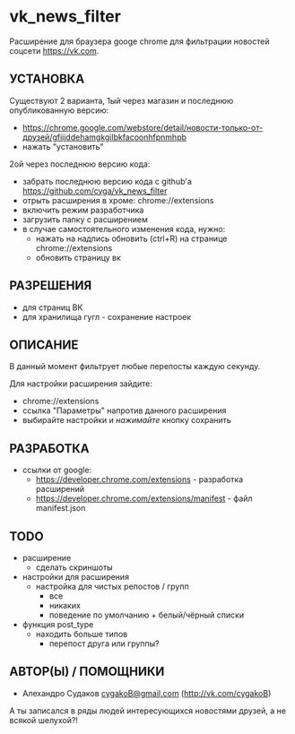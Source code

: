 vk_news_filter
=======

Расширение для браузера googe chrome для фильтрации новостей соцсети https://vk.com.

УСТАНОВКА
---------

Существуют 2 варианта, 1ый через магазин и последнюю опубликованную версию:
* https://chrome.google.com/webstore/detail/новости-только-от-друзей/gfiijddehamgkgilbkfacoonhfpnmhpb
* нажать "установить"

2ой через последнюю версию кода:
* забрать последнюю версию кода с github'а https://github.com/cyga/vk_news_filter
* отрыть расширения в хроме: chrome://extensions
* включить режим разработчика
* загрузить папку с расширением
* в случае самостоятельного изменения кода, нужно:
  * нажать на надпись обновить (ctrl+R) на странице chrome://extensions
  * обновить страницу вк

РАЗРЕШЕНИЯ
----------

* для страниц ВК
* для хранилища гугл - сохранение настроек

ОПИСАНИЕ
--------

В данный момент фильтрует любые перепосты каждую секунду.

Для настройки расширения зайдите:
* chrome://extensions
* ссылка "Параметры" напротив данного расширения
* выбирайте настройки и _нажимайте_ кнопку сохранить

РАЗРАБОТКА
----------

* ссылки от google:
  * https://developer.chrome.com/extensions - разработка расширений
  * https://developer.chrome.com/extensions/manifest - файл manifest.json

TODO
----

* расширение
  * сделать скриншоты
* настройки для расширения
  * настройка для чистых репостов / групп
    * все
    * никаких
    * поведение по умолчанию + белый/чёрный списки
* функция post_type
  * находить больше типов
    * перепост друга или группы?

АВТОР(Ы) / ПОМОЩНИКИ
--------------------

* Алехандро Судаков <cygakoB@gmail.com> (http://vk.com/cygakoB)

А ты записался в ряды людей интересующихся новостями друзей, а не всякой шелухой?!
